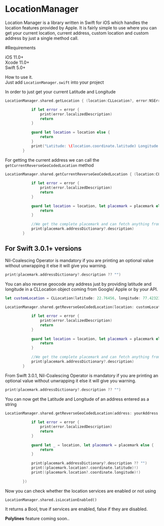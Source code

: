 # LocationManager
Location Manager is a library written in Swift for iOS which handles the location features provided by Apple. It is fairly simple to use where you can get your current location, current address, custom location and custom address by just a single method call.

#Requirements

iOS 11.0+<br>
Xcode 11.0+<br>
Swift 5.0+

How to use it.<br>
Just add ```LocationManager.swift``` into your project

In order to just get your current Latitude and Longitude

```swift
LocationManager.shared.getLocation { (location:CLLocation?, error:NSError?) in

            if let error = error {
                print(error.localizedDescription)
                return
            }
            
            guard let location = location else {
                return
            }
            print("Latitude: \(location.coordinate.latitude) Longitude: \(location.coordinate.longitude)")
        }
```

For getting the current address we can call the ```getCurrentReverseGeoCodedLocation``` method

```swift
LocationManager.shared.getCurrentReverseGeoCodedLocation { (location:CLLocation?, placemark:CLPlacemark?, error:NSError?) in
            
            if let error = error {
                print(error.localizedDescription)
                return
            }
            
            guard let location = location, let placemark = placemark else {
                return
            }
            
            //We get the complete placemark and can fetch anything from CLPlacemark
            print(placemark.addressDictionary?.description)
        }
```
<h2>For Swift 3.0.1+ versions</h2>

Nil-Coalescing Operator is mandatory if you are printing an optional value without unwrapping it else it will give you warning.

```swift         
print(placemark.addressDictionary?.description ?? "")
```


You can also reverse geocode any address just by providing latitude and longitude in a CLLocation object coming from Google/ Apple or by your API.

```swift
let customLocation = CLLocation(latitude: 22.76456, longitude: 77.42323)
        
LocationManager.shared.getReverseGeoCodedLocation(location: customLocation) { (location:CLLocation?, placemark:CLPlacemark?, error:NSError?) in

            if let error = error {
                print(error.localizedDescription)
                return
            }
            
            guard let location = location, let placemark = placemark else {
                return
            }
            
            //We get the complete placemark and can fetch anything from CLPlacemark
            print(placemark.addressDictionary?.description)
        }
```

From Swift 3.0.1, Nil-Coalescing Operator is mandatory if you are printing an optional value without unwrapping it else it will give you warning.

```swift         
print(placemark.addressDictionary?.description ?? "")
```

You can now get the Latitude and Longitude of an address entered as a string

```swift
LocationManager.shared.getReverseGeoCodedLocation(address: yourAddress, completionHandler: { (location:CLLocation?, placemark:CLPlacemark?, error:NSError?) in
                
            if let error = error {
                print(error.localizedDescription)
                return
            }
                
            guard let _ = location, let placemark = placemark else {
                return
            }
               
            print(placemark.addressDictionary?.description ?? "")
            print((placemark.location?.coordinate.latitude)!)
            print((placemark.location?.coordinate.longitude)!)
                
        })
```

Now you can check whether the location services are enabled or not using

```LocationManager.shared.isLocationEnabled()```

It returns a Bool, true if services are enabled, false if they are disabled.

**Polylines** feature coming soon..
